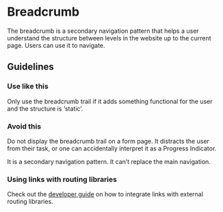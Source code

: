 <!-- @license CC0-1.0 -->

# Breadcrumb

The breadcrumb is a secondary navigation pattern that helps a user understand the structure between levels in the website up to the current page.
Users can use it to navigate.

## Guidelines

### Use like this

Only use the breadcrumb trail if it adds something functional for the user and the structure is ‘static’.

### Avoid this

Do not display the breadcrumb trail on a form page.
It distracts the user from their task, or one can accidentally interpret it as a Progress Indicator.

It is a secondary navigation pattern.
It can’t replace the main navigation.

### Using links with routing libraries

Check out the [developer guide](/docs/docs-developer-guide-routing-libraries--docs) on how to integrate links with external routing libraries.
